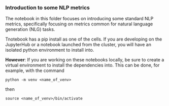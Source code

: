 ### Introduction to some NLP metrics

The notebook in this folder focuses on introducing some standard NLP metrics, specifically focusing on metrics common for natural language generation (NLG) tasks.

Tnotebook has a pip install as one of the cells. If you are developing on the JupyterHub or a notebook launched from the cluster, you will have an isolated python environment to install into.

__However__: If you are working on these notebooks locally, be sure to create a virtual environment to install the dependencies into. This can be done, for example, with the command
```
python -m venv <name_of_venv>
```
then
```
source <name_of_venv>/bin/activate
```
